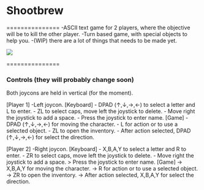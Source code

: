 # Shootbrew
===============
-ASCII text game for 2 players, where the objective will be to kill the other player.
-Turn based game, with special objects to help you.
-(WIP) there are a lot of things that needs to be made yet.

![](https://github.com/R1ckyman/homebrew-shoot/blob/master/res/Shootbrew_WIP.png)

===============
### Controls (they will probably change soon)

Both joycons are held in vertical (for the moment).

[Player 1]
  -Left joycon.
  [Keyboard]
    - DPAD (↑,↓,→,←) to select a letter and L to enter.
    - ZL to select caps, move left the joystick to delete.
    - Move right the joystick to add a space.
    - Press the joystick to enter name.
  [Game]
    - DPAD (↑,↓,→,←) for moving the character.
    - L for action or to use a selected object.
    - ZL to open the inventory.
    - After action selected, DPAD (↑,↓,→,←) for select the direction.

[Player 2]
  -Right joycon.
  [Keyboard]
    - X,B,A,Y to select a letter and R to enter.
    - ZR to select caps, move left the joystick to delete.
    - Move right the joystick to add a space.
    > Press the joystick to enter name.
  [Game]
    -> X,B,A,Y for moving the character.
    -> R for action or to use a selected object.
    -> ZR to open the inventory.
    -> After action selected, X,B,A,Y for select the direction.
